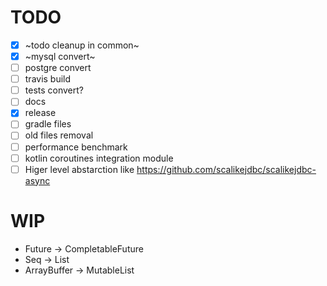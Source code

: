 # TODO

- [X] ~todo cleanup in common~
- [X] ~mysql convert~
- [ ] postgre convert
- [ ] travis build
- [ ] tests convert?
- [ ] docs
- [X] release
- [ ] gradle files
- [ ] old files removal
- [ ] performance benchmark
- [ ] kotlin coroutines integration module
- [ ] Higer level abstarction like https://github.com/scalikejdbc/scalikejdbc-async

# WIP

* Future -> CompletableFuture
* Seq -> List
* ArrayBuffer -> MutableList
